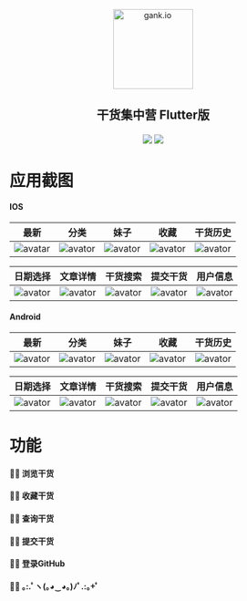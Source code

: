 <p align="center">
  <a href="http://gank.io">
    <img alt="gank.io" src="https://github.com/dingputongxi/flutter_gank/blob/master/android/app/src/main/res/mipmap-xxxhdpi/ic_launcher.png?raw=true" width="140">
  </a>
</p>
<h2><p align="center">干货集中营 Flutter版</p></h1>
<p align="center">
  <img src="https://img.shields.io/badge/flutter sdk-1.0.0-red.svg">
  <img src="https://img.shields.io/badge/language-dart2-blue.svg">
</p>




# 应用截图

#### IOS

|                             最新                             |                             分类                             |                             妹子                             |                             收藏                             |                           干货历史                           |
| :----------------------------------------------------------: | :----------------------------------------------------------: | :----------------------------------------------------------: | :----------------------------------------------------------: | :----------------------------------------------------------: |
| ![avatar](https://raw.githubusercontent.com/dingputongxi/flutter_gank/master/screenshot/ios/ios_news.png) | ![avator](https://raw.githubusercontent.com/dingputongxi/flutter_gank/master/screenshot/ios/ios_category.png) | ![avator](https://raw.githubusercontent.com/dingputongxi/flutter_gank/master/screenshot/ios/ios_meizi.png) | ![avator](https://raw.githubusercontent.com/dingputongxi/flutter_gank/master/screenshot/ios/ios_favorites.png) | ![avator](https://raw.githubusercontent.com/dingputongxi/flutter_gank/master/screenshot/ios/ios_history.png) |



|                           日期选择                           |                           文章详情                           |                           干货搜索                           |                           提交干货                           |                           用户信息                           |
| :----------------------------------------------------------: | :----------------------------------------------------------: | :----------------------------------------------------------: | :----------------------------------------------------------: | :----------------------------------------------------------: |
| ![avator](https://raw.githubusercontent.com/dingputongxi/flutter_gank/master/screenshot/ios/ios_picker_date.png) | ![avator](https://raw.githubusercontent.com/dingputongxi/flutter_gank/master/screenshot/ios/ios_article.png) | ![avator](https://raw.githubusercontent.com/dingputongxi/flutter_gank/master/screenshot/ios/ios_search.png) | ![avator](https://raw.githubusercontent.com/dingputongxi/flutter_gank/master/screenshot/ios/ios_submit.png) | ![avator](https://raw.githubusercontent.com/dingputongxi/flutter_gank/master/screenshot/ios/ios_user_info.png) |



#### Android

|                             最新                             |                             分类                             |                             妹子                             |                             收藏                             |                           干货历史                           |
| :----------------------------------------------------------: | :----------------------------------------------------------: | :----------------------------------------------------------: | :----------------------------------------------------------: | :----------------------------------------------------------: |
| ![avator](https://raw.githubusercontent.com/dingputongxi/flutter_gank/master/screenshot/android/android_news.png) | ![avator](https://raw.githubusercontent.com/dingputongxi/flutter_gank/master/screenshot/android/android_category.png) | ![avator](https://raw.githubusercontent.com/dingputongxi/flutter_gank/master/screenshot/android/android_meizi.png) | ![avator](https://raw.githubusercontent.com/dingputongxi/flutter_gank/master/screenshot/android/android_favorites.png) | ![avator](https://raw.githubusercontent.com/dingputongxi/flutter_gank/master/screenshot/android/android_history.png) |



|                           日期选择                           |                           文章详情                           |                           干货搜索                           |                           提交干货                           |                           用户信息                           |
| :----------------------------------------------------------: | :----------------------------------------------------------: | :----------------------------------------------------------: | :----------------------------------------------------------: | :----------------------------------------------------------: |
| ![avator](https://raw.githubusercontent.com/dingputongxi/flutter_gank/master/screenshot/android/android_picker_date.png) | ![avator](https://raw.githubusercontent.com/dingputongxi/flutter_gank/master/screenshot/android/android_article.png) | ![avator](https://raw.githubusercontent.com/dingputongxi/flutter_gank/master/screenshot/android/android_search.png) | ![avator](https://raw.githubusercontent.com/dingputongxi/flutter_gank/master/screenshot/android/android_submit.png) | ![avator](https://raw.githubusercontent.com/dingputongxi/flutter_gank/master/screenshot/android/android_user_info.png) |



# 功能

#### 💁🏻 浏览干货

#### 💁🏻 收藏干货

#### 💁🏻 查询干货

#### 💁🏻 提交干货

#### 💁🏻 登录GitHub

#### 💁🏻 ｡:.ﾟヽ(｡◕‿◕｡)ﾉﾟ.:｡+ﾟ

